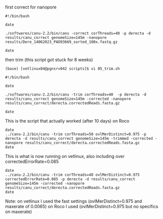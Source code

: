 first correct for nanopore
```
#!/bin/bash

date

./softwares/canu-2.2/bin/canu -correct corThreads=40 -p derecta -d results/canu_correct genomeSize=145m -nanopore results/Dere_14062023_PAO93669_sorted_100x.fastq.gz

date
```

then trim (this script got stuck for 8 weeks)
```
(base) [vetlinux04@pgnsrv042 scripts]$ vi 05_trim.sh 

#!/bin/bash

date

./softwares/canu-2.2/bin/canu -trim corThreads=40  -p derecta -d results/canu_correct genomeSize=145m -corrected -nanopore results/canu_correct/derecta.correctedReads.fasta.gz

date
```

This is the script that actually worked (after 10 days) on Roco
```
date
../canu-2.2/bin/canu -trim corThreads=50 ovlMerDistinct=0.975 -p derecta -d results/canu_correct genomeSize=145m -trimmed -corrected -nanopore results/canu_correct/derecta.correctedReads.fasta.gz
date
```

This is what is now running on vetlinux, also including over correctedErrorRate=0.085
```
date
../canu-2.2/bin/canu -trim corThreads=40 ovlMerDistinct=0.975 correctedErrorRate=0.085 -p derecta -d results/canu_correct genomeSize=145m -corrected -nanopore results/canu_correct/derecta.correctedReads.fasta.gz
date
```
Note:
on vetlinux I used the fast settings (ovlMerDistinct=0.975 and maxerate of 0.0065)
on Roco I used (ovlMerDistinct=0.975 but no specifics on maxerate)
